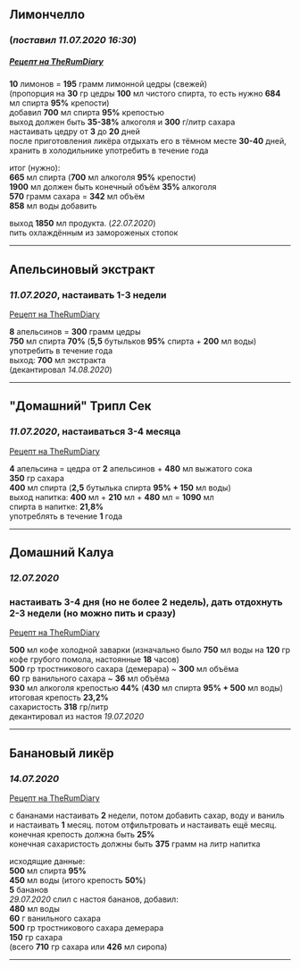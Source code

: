 ## Лимончелло 
### (*поставил 11.07.2020 16:30*)

##### [Рецепт на TheRumDiary](https://therumdiary.ru/napitki/likery/domashnij-limoncello.html)

**10** лимонов = **195** грамм лимонной цедры (свежей)  
(пропорция на **30** гр цедры **100** мл чистого спирта, то есть нужно **684** мл спирта **95%** крепости)  
добавил **700** мл спирта **95%** крепостью  
выход должен быть **35-38%** алкоголя и **300** г/литр сахара  
настаивать цедру от **3** до **20** дней  
после приготовления ликёра отдыхать его в тёмном месте **30-40** дней, хранить в холодильнике
употребить в течение года  

итог (нужно):  
**665** мл спирта (**700** мл алкоголя **95%** крепости)  
**1900** мл должен быть конечный объём **35%** алкоголя  
**570** грамм сахара = **342** мл объём  
**858** мл воды добавить

выход **1850** мл продукта. (*22.07.2020*)  
пить охлаждённым из замороженых стопок

------------------------------------------------------



## Апельсиновый экстракт  
### *11.07.2020*, настаивать **1-3** недели

[Рецепт на TheRumDiary](https://therumdiary.ru/napitki/likery/recepty-apelsinovyx-likerov.html)

**8** апельсинов = **300** грамм цедры  
**750** мл спирта **70%** (**5,5** бутыльков **95%** спирта + **200** мл воды)  
употребить в течение года  
выход: **700** мл экстракта  
(декантировал *14.08.2020*)  

------------------------------------------------------



## "Домашний" Трипл Сек  
### *11.07.2020*, настаиваться **3-4** месяца

[Рецепт на TheRumDiary](https://therumdiary.ru/napitki/likery/recepty-apelsinovyx-likerov.html)

**4** апельсина = цедра от **2** апельсинов + **480** мл выжатого сока  
**350** гр сахара  
**400** мл спирта (**2,5** бутылька спирта **95% + 150** мл воды)  
выход напитка: **400** мл + **210** мл + **480** мл = **1090** мл  
спирта в напитке: **21,8%**  
употреблять в течение **1** года  

------------------------------------------------------



## Домашний Калуа  
### *12.07.2020*  
### настаивать **3-4** дня (но не более 2 недель), дать отдохнуть **2-3** недели (но можно пить и сразу)

[Рецепт на TheRumDiary](https://therumdiary.ru/napitki/likery/recepty-kofejnogo-likera.html)

**500** мл кофе холодной заварки (изначально было **750** мл воды на **120** гр кофе грубого помола, настоянные **18** часов)  
**500** гр тростникового сахара (демерара) ~ **300** мл объёма  
**60** гр ванильного сахара ~ **36** мл объёма  
**930** мл алкоголя крепостью **44%** (**430** мл спирта **95% + 500** мл воды)  
итоговая крепость **23,2%**  
сахаристость **318** гр/литр  
декантировал из настоя *19.07.2020*  

------------------------------------------------------



## Банановый ликёр  
### *14.07.2020*

[Рецепт на TheRumDiary](https://therumdiary.ru/napitki/likery/banana-liqueur.html)

с бананами настаивать **2** недели, потом добавить сахар, воду и ваниль и настаивать **1** месяц. потом отфильтровать и настаивать ещё месяц.  
конечная крепость должна быть **25%**  
конечная сахаристость должны быть **375** грамм на литр напитка

исходящие данные:  
**500** мл спирта **95%**  
**450** мл воды (итого крепость **50%**)  
**5** бананов  
*29.07.2020* слил с настоя бананов, добавил:  
**480** мл воды  
**60** г ванильного сахара  
**500** гр тростникового сахара демерара  
**150** гр сахара  
(всего **710** гр сахара или **426** мл сиропа)

-----------------------------------------------------